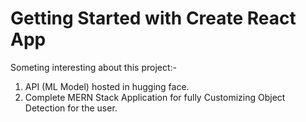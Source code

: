 # Getting Started with Create React App

Someting interesting about this project:- 
1. API (ML Model) hosted in hugging face.
2. Complete MERN Stack Application for fully Customizing Object Detection for the user.